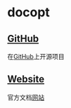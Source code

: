 # docopt

## [GitHub](https://github.com/docopt/docopt)

在[GitHub](https://github.com/docopt/docopt)上开源项目

## [Website](http://docopt.org/)

官方文档[网站](http://docopt.org/)
